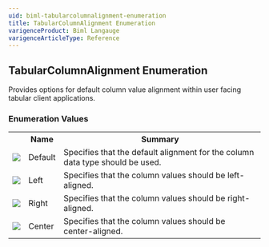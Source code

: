 ```yaml
---
uid: biml-tabularcolumnalignment-enumeration
title: TabularColumnAlignment Enumeration
varigenceProduct: Biml Langauge
varigenceArticleType: Reference
---
```


## TabularColumnAlignment Enumeration<div class="LanguageSummary"><div class ="SummaryItem">Provides options for default column value alignment within user facing tabular client applications.</div></div><div class="EnumValueGroup">### Enumeration Values<table id="EnumValue" class="MemberList"><tbody><tr><th class="MemberTypeIconColumnHeader">&nbsp;</th><th class="MemberNameColumnHeader">Name</th><th class="MemberSummaryColumnHeader">Summary</th></tr><tr class="cd0"><td align="center" class="MemberTypeIcon"><img src="enumValue.png"></img></td><td class="MemberName">Default</td><td class="MemberSummary"><div class ="SummaryItem">Specifies that the default alignment for the column data type should be used.</div></td></tr><tr class="cd1"><td align="center" class="MemberTypeIcon"><img src="enumValue.png"></img></td><td class="MemberName">Left</td><td class="MemberSummary"><div class ="SummaryItem">Specifies that the column values should be left-aligned.</div></td></tr><tr class="cd0"><td align="center" class="MemberTypeIcon"><img src="enumValue.png"></img></td><td class="MemberName">Right</td><td class="MemberSummary"><div class ="SummaryItem">Specifies that the column values should be right-aligned.</div></td></tr><tr class="cd1"><td align="center" class="MemberTypeIcon"><img src="enumValue.png"></img></td><td class="MemberName">Center</td><td class="MemberSummary"><div class ="SummaryItem">Specifies that the column values should be center-aligned.</div></td></tr></tbody></table></div>
